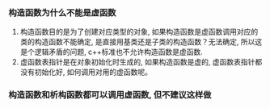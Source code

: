 ### 构造函数为什么不能是虚函数
1. 构造函数目的是为了创建对应类型的对象, 如果构造函数是虚函数调用对应的类的构造函数不能确定, 是直接用基类还是子类的构造函数？无法确定, 所以这是个逻辑矛盾的问题, c++标准也不允许构造函数是虚函数.
2. 虚函数表指针是在对象初始化时生成的, 如果构造函数是虚的, 虚函数表指针都没有初始化好, 如何调用对用的虚函数呢。

### 构造函数和析构函数都可以调用虚函数, 但不建议这样做

